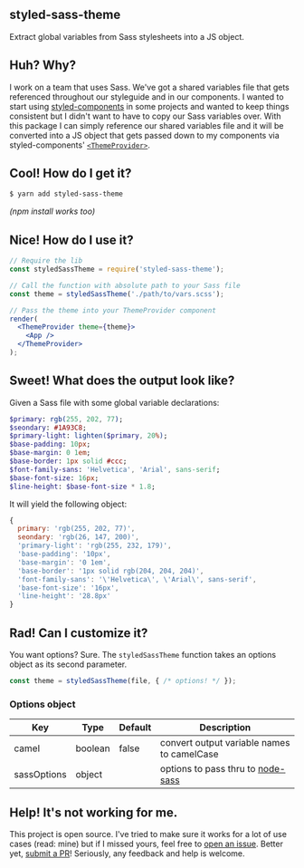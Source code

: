 styled-sass-theme
---

Extract global variables from Sass stylesheets into a JS object.

## Huh? Why?

I work on a team that uses Sass. We've got a shared variables file that gets referenced throughout our styleguide and in our components. I wanted to start using [styled-components][] in some projects and wanted to keep things consistent but I didn't want to have to copy our Sass variables over. With this package I can simply reference our shared variables file and it will be converted into a JS object that gets passed down to my components via styled-components' [`<ThemeProvider>`][theming].

## Cool! How do I get it?

```sh
$ yarn add styled-sass-theme
```

*(npm install works too)*

## Nice! How do I use it?

```jsx
// Require the lib
const styledSassTheme = require('styled-sass-theme');

// Call the function with absolute path to your Sass file
const theme = styledSassTheme('./path/to/vars.scss');

// Pass the theme into your ThemeProvider component
render(
  <ThemeProvider theme={theme}>
    <App />
  </ThemeProvider>
);
```

## Sweet! What does the output look like?

Given a Sass file with some global variable declarations:

```sass
$primary: rgb(255, 202, 77);
$seondary: #1A93C8;
$primary-light: lighten($primary, 20%);
$base-padding: 10px;
$base-margin: 0 1em;
$base-border: 1px solid #ccc;
$font-family-sans: 'Helvetica', 'Arial', sans-serif;
$base-font-size: 16px;
$line-height: $base-font-size * 1.8;
```

It will yield the following object:

```js
{ 
  primary: 'rgb(255, 202, 77)',
  seondary: 'rgb(26, 147, 200)',
  'primary-light': 'rgb(255, 232, 179)',
  'base-padding': '10px',
  'base-margin': '0 1em',
  'base-border': '1px solid rgb(204, 204, 204)',
  'font-family-sans': '\'Helvetica\', \'Arial\', sans-serif',
  'base-font-size': '16px',
  'line-height': '28.8px'
}
```
## Rad! Can I customize it?

You want options? Sure. The `styledSassTheme` function takes an options object as its second parameter.

```js
const theme = styledSassTheme(file, { /* options! */ });
```

### Options object

Key | Type | Default | Description
--- | ----- | ------ | -----------
camel | boolean | false | convert output variable names to camelCase
sassOptions | object | | options to pass thru to [node-sass][]

## Help! It's not working for me.

This project is open source. I've tried to make sure it works for a lot of use cases (read: mine) but if I missed yours, feel free to [open an issue][issues]. Better yet, [submit a PR][pr]! Seriously, any feedback and help is welcome.

[issues]: https://github.com/adamgruber/styled-sass-theme/issues
[pr]: https://github.com/adamgruber/styled-sass-theme/pulls
[styled-components]: https://www.styled-components.com/
[theming]: https://www.styled-components.com/docs/advanced#theming
[node-sass]: https://github.com/sass/node-sass#options
